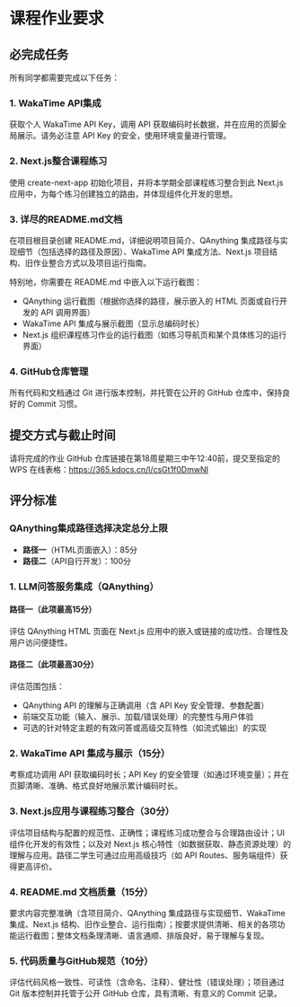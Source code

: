 # 课程作业要求

## 必完成任务

所有同学都需要完成以下任务：

### 1. WakaTime API集成
获取个人 WakaTime API Key，调用 API 获取编码时长数据，并在应用的页脚全局展示。请务必注意 API Key 的安全，使用环境变量进行管理。

### 2. Next.js整合课程练习
使用 create-next-app 初始化项目，并将本学期全部课程练习整合到此 Next.js 应用中，为每个练习创建独立的路由，并体现组件化开发的思想。

### 3. 详尽的README.md文档
在项目根目录创建 README.md，详细说明项目简介、QAnything 集成路径与实现细节（包括选择的路径及原因）、WakaTime API 集成方法、Next.js 项目结构、旧作业整合方式以及项目运行指南。

特别地，你需要在 README.md 中嵌入以下运行截图：
- QAnything 运行截图（根据你选择的路径，展示嵌入的 HTML 页面或自行开发的 API 调用界面）
- WakaTime API 集成与展示截图（显示总编码时长）
- Next.js 组织课程练习作业的运行截图（如练习导航页和某个具体练习的运行界面）

### 4. GitHub仓库管理
所有代码和文档通过 Git 进行版本控制，并托管在公开的 GitHub 仓库中，保持良好的 Commit 习惯。

## 提交方式与截止时间

请将完成的作业 GitHub 仓库链接在第18周星期三中午12:40前，提交至指定的 WPS 在线表格：https://365.kdocs.cn/l/csGt1f0DmwNI

## 评分标准

### QAnything集成路径选择决定总分上限
- **路径一**（HTML页面嵌入）：85分
- **路径二**（API自行开发）：100分

### 1. LLM问答服务集成（QAnything）

#### 路径一（此项最高15分）
评估 QAnything HTML 页面在 Next.js 应用中的嵌入或链接的成功性、合理性及用户访问便捷性。

#### 路径二（此项最高30分）
评估范围包括：
- QAnything API 的理解与正确调用（含 API Key 安全管理、参数配置）
- 前端交互功能（输入、展示、加载/错误处理）的完整性与用户体验
- 可选的针对特定主题的有效问答或高级交互特性（如流式输出）的实现

### 2. WakaTime API 集成与展示（15分）
考察成功调用 API 获取编码时长；API Key 的安全管理（如通过环境变量）；并在页脚清晰、准确、格式良好地展示累计编码时长。

### 3. Next.js应用与课程练习整合（30分）
评估项目结构与配置的规范性、正确性；课程练习成功整合与合理路由设计；UI 组件化开发的有效性；以及对 Next.js 核心特性（如数据获取、静态资源处理）的理解与应用。路径二学生可通过应用高级技巧（如 API Routes、服务端组件）获得更高评价。

### 4. README.md 文档质量（15分）
要求内容完整准确（含项目简介、QAnything 集成路径与实现细节、WakaTime 集成、Next.js 结构、旧作业整合、运行指南）；按要求提供清晰、相关的各项功能运行截图；整体文档条理清晰、语言通顺、排版良好，易于理解与复现。

### 5. 代码质量与GitHub规范（10分）
评估代码风格一致性、可读性（含命名、注释）、健壮性（错误处理）；项目通过 Git 版本控制并托管于公开 GitHub 仓库，具有清晰、有意义的 Commit 记录。